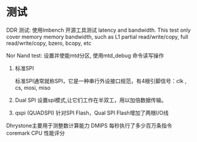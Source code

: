 # 测试

DDR 测试:
使用lmbench 开源工具测试 
 latency and bandwidth. This test only cover memory memory bandwidth, such as L1 partial read/write/copy, full read/write/copy, bzero, bcopy, etc

Nor Nand test:
	设置并使能mtd分区, 使用mtd_debug 命令读写操作

1. 标准SPI

	标准SPI通常就称SPI，它是一种串行外设接口规范，有4根引脚信号：clk , cs, mosi, miso
2. Dual SPI
	设置spi模式,让它们工作在半双工，用以加倍数据传输。
3. qspi (QUADSPI)
	针对SPI Flash，Qual SPI Flash增加了两根I/O线

Dhrystone主要用于测整数计算能力
  DMIPS  每秒执行了多少百万条指令	
coremark CPU 性能评分
